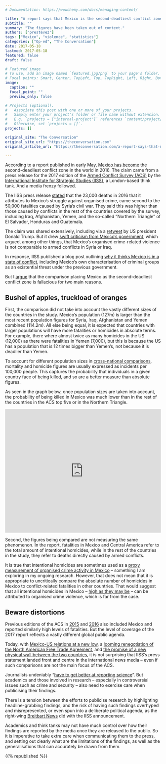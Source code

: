 ```yaml
---
# Documentation: https://wowchemy.com/docs/managing-content/

title: "A report says that Mexico is the second-deadliest conflict zone in the world – it’s just not true"
subtitle: ""
summary: "The figures have been taken out of context."
authors: ["prestevez"]
tags: ["Mexico", "violence", "statistics"]
categories: ["Op-ed", "The Conversation"]
date: 2017-05-18
lastmod: 2017-05-18
featured: false
draft: false

# Featured image
# To use, add an image named `featured.jpg/png` to your page's folder.
# Focal points: Smart, Center, TopLeft, Top, TopRight, Left, Right, BottomLeft, Bottom, BottomRight.
image:
  caption: ""
  focal_point: ""
  preview_only: false

# Projects (optional).
#   Associate this post with one or more of your projects.
#   Simply enter your project's folder or file name without extension.
#   E.g. `projects = ["internal-project"]` references `content/project/deep-learning/index.md`.
#   Otherwise, set `projects = []`.
projects: []

original_site: "The Conversation"
original_site_url: "https://theconversation.com"
original_article_url: "https://theconversation.com/a-report-says-that-mexico-is-the-second-deadliest-conflict-zone-in-the-world-its-just-not-true-77898"

---
```


<p>According to a report published in early May, <a href="https://www.bloomberg.com/politics/articles/2017-05-09/mexico-now-world-s-deadliest-conflict-zone-after-syria-survey">Mexico has become</a> the second-deadliest conflict zone in the world in 2016. The claim came from a press release for the 2017 edition of the <a href="https://www.iiss.org/en/publications/acs/by%20year/armed-conflict-survey-2017-8efc">Armed Conflict Survey (ACS)</a> by the <a href="https://www.iiss.org/en">International Institute for Strategic Studies (IISS)</a>, a London-based think tank. And a media frenzy followed.</p>

<p>The IISS press release <a href="https://www.iiss.org/-/media//documents/publications/acs/acs%202017/acs-2017-press-notice.pdf?la=en">stated</a> that the 23,000 deaths in 2016 that it attributes to Mexico’s struggle against organised crime, came second to the 50,000 fatalities caused by Syria’s civil war. They said this was higher than those caused by conflicts in the rest of the countries covered by the survey, including Iraq, Afghanistan, Yemen, and the so-called “Northern Triangle” of El Salvador, Honduras and Guatemala.</p>

<p>The claim was shared extensively, including via a <a href="https://twitter.com/DRUDGE_REPORT/status/862028109394006016">retweet</a> by US president Donald Trump. But it drew <a href="http://www.gob.mx/sre/prensa/comunicado-conjunto-106478">swift criticism from Mexico’s government</a>, which argued, among other things, that Mexico’s organised crime-related violence is not comparable to armed conflicts in Syria or Iraq.</p>

<p>In response, IISS published a blog post outlining <a href="http://www.iiss.org/en/iiss%20voices/blogsections/iiss-voices-2017-adeb/may-8636/is-mexico-really-in-a-state-of-conflict-42f3">why it thinks Mexico is in a state of conflict</a>, including  Mexico’s own characterisation of criminal groups as an existential threat under the previous government.</p>

<p>But I <a href="http://blogs.ucl.ac.uk/organised-crime/2017/05/11/is-mexico-really-the-second-deadliest-conflict-zone-in-the-world/">argue</a> that the comparison placing Mexico as the second-deadliest conflict zone is fallacious for two main reasons.</p>

<h2>Bushel of apples, truckload of oranges</h2>

<p>First, the comparison did not take into account the vastly different sizes of the countries in the study. Mexico’s population (127m) is larger than the most recent population figures for Syria, Iraq, Afghanistan and Yemen combined (114.2m). All else being equal, it is expected that countries with larger populations will have more fatalities or homicides in absolute terms. For example, there where almost twice as many homicides in the US (12,000) as there were fatalities in Yemen (7,000), but this is because the US has a population that is 12 times bigger than Yemen’s, not because it is deadlier than Yemen.</p>

<p>To account for different population sizes in <a href="http://www.insightcrime.org/news-analysis/insight-crime-2016-homicide-round-up">cross-national comparisons</a>, mortality and homicide figures are usually expressed as incidents per 100,000 people. This captures the probability that individuals in a given country face of being killed, and so are a better measure than absolute figures. </p>

<p>As seen in the graph below, once population sizes are taken into account, the probability of being killed in Mexico was much lower than in the rest of the countries in the ACS top five or in the Northern Triangle.</p>

<iframe id="datawrapper-chart-o7NOh" src="https://datawrapper.dwcdn.net/o7NOh/2/" scrolling="no" frameborder="0" allowtransparency="true" allowfullscreen="allowfullscreen" webkitallowfullscreen="webkitallowfullscreen" mozallowfullscreen="mozallowfullscreen" oallowfullscreen="oallowfullscreen" msallowfullscreen="msallowfullscreen" width="100%" height="400"></iframe>



<p>Second, the figures being compared are not measuring the same phenomenon. In the report, fatalities in Mexico and Central America refer to the total amount of intentional homicides, while in the rest of the countries in the study, they refer to deaths directly caused by armed conflicts.</p>

<p>It is true that intentional homicides are sometimes used as a <a href="https://justiceinmexico.org/wp-content/uploads/2017/03/2017_DrugViolenceinMexico.pdf">proxy measurement of organised crime activity in Mexico</a> – something I am exploring in my ongoing research. However, that does not mean that it is appropriate to uncritically compare the absolute number of homicides in Mexico to conflict-related fatalities in other countries. That would suggest that all intentional homicides in Mexico – <a href="http://www.economist.com/news/americas/21721973-gangs-get-smaller-and-diversify-why-murder-mexico-rising-again">high as they may be</a> – can be attributed to organised crime violence, which is far from the case.</p>

<h2>Beware distortions</h2>

<p>Previous editions of the ACS in <a href="https://www.iiss.org/en/about%20us/press%20room/press%20releases/press%20releases/archive/2015-4fe9/may-6219/armed-conflict-survey-2015-press-statement-a0be">2015</a> and <a href="http://www.iiss.org/en/about%20us/press%20room/press%20releases/press%20releases/archive/2016-3b31/may-2fc6/acs-2016-press-release-b853">2016</a> also included Mexico and reported similarly high levels of fatalities. But the level of coverage of the 2017 report reflects a vastly different global public agenda. </p>

<p>Today, with <a href="http://www.newyorker.com/news/ryan-lizza/donald-trump-blows-up-the-u-s-mexico-relationship">Mexico-US relations at a new low</a>, a <a href="https://www.washingtonpost.com/graphics/politics/nafta-renegotiation-process/?utm_term=.3a3d3b64353c">looming renegotiation of the North American Free Trade Agreement</a>, and <a href="http://www.cbsnews.com/news/will-trump-ever-get-his-border-wall/">the promise of a new physical wall between the two countries</a>, it is not surprising that IISS’s press statement landed front and centre in the international news media – even if such comparisons are not the main focus of the ACS.</p>

<p>Journalists undeniably “<a href="https://theconversation.com/journalists-must-get-better-at-science-43320">have to get better at reporting science</a>”. But academics and those involved in research – especially in controversial issues such as crime and security – also need to exercise care when publicising their findings.</p>

<p>There is a tension between the efforts to publicise research by highlighting headline-grabbing findings, and the risk of having such findings overhyped and misrepresented, or even spun into a deliberate political agenda, as the right-wing <a href="http://www.breitbart.com/big-government/2017/05/11/report-gun-controlled-mexico-second-syria-armed-conflict-violence/">Breitbart News</a> did with the IISS announcement. </p>

<p>Academics and think tanks may not have much control over how their findings are reported by the media once they are released to the public. So it is imperative to take extra care when communicating them to the press, and setting out clearly what are the limitations of the findings, as well as the generalisations that can accurately be drawn from them.<!-- Below is The Conversation's page counter tag. Please DO NOT REMOVE. --><img src="https://counter.theconversation.com/content/77898/count.gif?distributor=republish-lightbox-basic" alt="The Conversation" width="1" height="1" style="border: none !important; box-shadow: none !important; margin: 0 !important; max-height: 1px !important; max-width: 1px !important; min-height: 1px !important; min-width: 1px !important; opacity: 0 !important; outline: none !important; padding: 0 !important; text-shadow: none !important" /><!-- End of code. If you don't see any code above, please get new code from the Advanced tab after you click the republish button. The page counter does not collect any personal data. More info: https://theconversation.com/republishing-guidelines --></p>

{{% republished %}}

